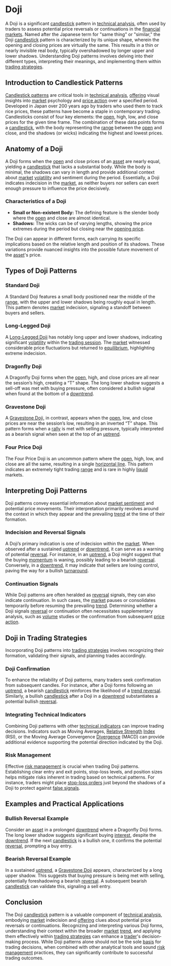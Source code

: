 # Doji

A Doji is a significant [candlestick](../c/candlestick.md) pattern in [technical analysis](../t/technical_analysis.md), often used by traders to assess potential price reversals or continuations in the [financial markets](../f/financial_market.md). Named after the Japanese term for "same thing" or "similar," the Doji [candlestick](../c/candlestick.md) pattern is characterized by its unique shape, wherein the opening and closing prices are virtually the same. This results in a thin or nearly invisible real body, typically overshadowed by longer upper and lower shadows. Understanding Doji patterns involves delving into their different types, interpreting their meanings, and implementing them within [trading strategies](../t/trading_strategies.md).

## Introduction to Candlestick Patterns

[Candlestick patterns](../c/candlestick_patterns.md) are critical tools in [technical analysis](../t/technical_analysis.md), [offering](../o/offering.md) visual insights into [market](../m/market.md) psychology and [price action](../p/price_action.md) over a specified period. Developed in Japan over 200 years ago by traders who used them to track rice prices, these patterns have become a staple in contemporary trading. Candlesticks consist of four key elements: the [open](../o/open.md), high, low, and close prices for the given time frame. The combination of these data points forms a [candlestick](../c/candlestick.md), with the body representing the [range](../r/range.md) between the [open](../o/open.md) and close, and the shadows (or wicks) indicating the highest and lowest prices.

## Anatomy of a Doji

A Doji forms when the [open](../o/open.md) and close prices of an [asset](../a/asset.md) are nearly equal, yielding a [candlestick](../c/candlestick.md) that lacks a substantial body. While the body is minimal, the shadows can vary in length and provide additional context about [market](../m/market.md) [volatility](../v/volatility.md) and sentiment during the period. Essentially, a Doji indicates indecision in the [market](../m/market.md), as neither buyers nor sellers can exert enough pressure to influence the price decisively.

### Characteristics of a Doji

- **Small or Non-existent Body:** The defining feature is the slender body where the [open](../o/open.md) and close are almost identical.
- **Shadows:** The wicks can be of varying lengths, showing the price extremes during the period but closing near the [opening price](../o/opening_price.md).

The Doji can appear in different forms, each carrying its specific implications based on the relative length and position of its shadows. These variations provide nuanced insights into the possible future movement of the [asset](../a/asset.md)'s price.

## Types of Doji Patterns

### Standard Doji

A Standard Doji features a small body positioned near the middle of the [range](../r/range.md), with the upper and lower shadows being roughly equal in length. This pattern denotes [market](../m/market.md) indecision, signaling a standoff between buyers and sellers.

### Long-Legged Doji

A [Long-Legged Doji](../l/long-legged_doji.md) has notably long upper and lower shadows, indicating significant [volatility](../v/volatility.md) within the [trading session](../t/trading_session.md). The [market](../m/market.md) witnessed considerable price fluctuations but returned to [equilibrium](../e/equilibrium.md), highlighting extreme indecision.

### Dragonfly Doji

A Dragonfly Doji forms when the [open](../o/open.md), high, and close prices are all near the session’s high, creating a “T” shape. The long lower shadow suggests a sell-off was met with buying pressure, often considered a bullish signal when found at the bottom of a [downtrend](../d/downtrend.md).

### Gravestone Doji

A [Gravestone Doji](../g/gravestone_doji.md), in contrast, appears when the [open](../o/open.md), low, and close prices are near the session’s low, resulting in an inverted “T” shape. This pattern forms when a [rally](../r/rally.md) is met with selling pressure, typically interpreted as a bearish signal when seen at the top of an [uptrend](../u/uptrend.md).

### Four Price Doji

The Four Price Doji is an uncommon pattern where the [open](../o/open.md), high, low, and close are all the same, resulting in a single [horizontal line](../h/horizontal_line.md). This pattern indicates an extremely tight trading [range](../r/range.md) and is rare in highly [liquid](../l/liquid.md) markets.

## Interpreting Doji Patterns

Doji patterns convey essential information about [market sentiment](../m/market_sentiment.md) and potential price movements. Their interpretation primarily revolves around the context in which they appear and the prevailing [trend](../t/trend.md) at the time of their formation.

### Indecision and Reversal Signals

A Doji’s primary indication is one of indecision within the [market](../m/market.md). When observed after a sustained [uptrend](../u/uptrend.md) or [downtrend](../d/downtrend.md), it can serve as a warning of potential [reversal](../r/reversal.md). For instance, in an [uptrend](../u/uptrend.md), a Doji might suggest that the buying [momentum](../m/momentum.md) is waning, possibly leading to a bearish [reversal](../r/reversal.md). Conversely, in a [downtrend](../d/downtrend.md), it may indicate that sellers are losing control, paving the way for a bullish [turnaround](../t/turnaround.md).

### Continuation Signals

While Doji patterns are often heralded as [reversal](../r/reversal.md) signals, they can also indicate continuation. In such cases, the [market](../m/market.md) pauses or consolidates temporarily before resuming the prevailing [trend](../t/trend.md). Determining whether a Doji signals [reversal](../r/reversal.md) or continuation often necessitates supplementary analysis, such as [volume](../v/volume.md) studies or the confirmation from subsequent [price action](../p/price_action.md).

## Doji in Trading Strategies

Incorporating Doji patterns into [trading strategies](../t/trading_strategies.md) involves recognizing their formation, validating their signals, and planning trades accordingly.

### Doji Confirmation

To enhance the reliability of Doji patterns, many traders seek confirmation from subsequent candles. For instance, after a Doji forms following an [uptrend](../u/uptrend.md), a bearish [candlestick](../c/candlestick.md) reinforces the likelihood of a [trend reversal](../t/trend_reversal.md). Similarly, a bullish [candlestick](../c/candlestick.md) after a Doji in a [downtrend](../d/downtrend.md) substantiates a potential bullish [reversal](../r/reversal.md).

### Integrating Technical Indicators

Combining Doji patterns with other [technical indicators](../t/technical_indicator.md) can improve trading decisions. Indicators such as Moving Averages, [Relative Strength](../r/relative_strength.md) [Index](../i/index.md) (RSI), or the Moving Average Convergence [Divergence](../d/divergence.md) (MACD) can provide additional evidence supporting the potential direction indicated by the Doji.

### Risk Management

Effective [risk management](../r/risk_management.md) is crucial when trading Doji patterns. Establishing clear entry and exit points, stop-loss levels, and position sizes helps mitigate risks inherent in trading based on technical patterns. For instance, traders might place [stop-loss orders](../s/stop-loss_orders.md) just beyond the shadows of a Doji to protect against [false signals](../f/false_signals_in_trading.md).

## Examples and Practical Applications

### Bullish Reversal Example

Consider an [asset](../a/asset.md) in a prolonged [downtrend](../d/downtrend.md) where a Dragonfly Doji forms. The long lower shadow suggests significant buying [interest](../i/interest.md), despite the [downtrend](../d/downtrend.md). If the next [candlestick](../c/candlestick.md) is a bullish one, it confirms the potential [reversal](../r/reversal.md), prompting a buy entry.

### Bearish Reversal Example

In a sustained [uptrend](../u/uptrend.md), a [Gravestone Doji](../g/gravestone_doji.md) appears, characterized by a long upper shadow. This suggests that buying pressure is being met with selling, potentially foreshadowing a bearish [reversal](../r/reversal.md). A subsequent bearish [candlestick](../c/candlestick.md) can validate this, signaling a sell entry.

## Conclusion

The Doji [candlestick](../c/candlestick.md) pattern is a valuable component of [technical analysis](../t/technical_analysis.md), embodying [market](../m/market.md) indecision and [offering](../o/offering.md) clues about potential price reversals or continuations. Recognizing and interpreting various Doji forms, understanding their context within the broader [market](../m/market.md) [trend](../t/trend.md), and applying them effectively within [trading strategies](../t/trading_strategies.md) can enhance a [trader](../t/trader.md)'s decision-making process. While Doji patterns alone should not be the sole [basis](../b/basis.md) for trading decisions, when combined with other analytical tools and sound [risk management](../r/risk_management.md) practices, they can significantly contribute to successful trading outcomes.